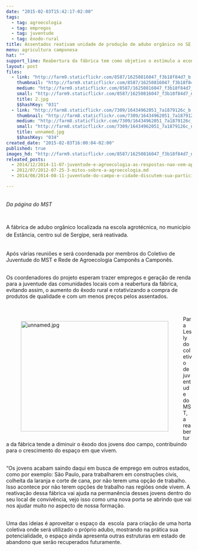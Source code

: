 ```yaml
---
date: "2015-02-03T15:42:17-02:00"
tags:
  - tag: agroecologia
  - tag: empregos
  - tag: juventude
  - tag: êxodo-rural
title: Assentados reativam unidade de produção de adubo orgânico no SE
menu: agricultura camponesa
hat: ""
support_line: Reabertura da fábrica tem como objetivo o estímulo a economia local e a geração de empregos.
layout: post
files:
  - link: "http://farm9.staticflickr.com/8587/16250816047_f3b18f84d7_b.jpg"
    thumbnail: "http://farm9.staticflickr.com/8587/16250816047_f3b18f84d7_t.jpg"
    medium: "http://farm9.staticflickr.com/8587/16250816047_f3b18f84d7_z.jpg"
    small: "http://farm9.staticflickr.com/8587/16250816047_f3b18f84d7_n.jpg"
    title: 2.jpg
    $$hashKey: "031"
  - link: "http://farm8.staticflickr.com/7309/16434962051_7a1879126c_b.jpg"
    thumbnail: "http://farm8.staticflickr.com/7309/16434962051_7a1879126c_t.jpg"
    medium: "http://farm8.staticflickr.com/7309/16434962051_7a1879126c_z.jpg"
    small: "http://farm8.staticflickr.com/7309/16434962051_7a1879126c_n.jpg"
    title: unnamed.jpg
    $$hashKey: "034"
created_date: "2015-02-03T16:00:04-02:00"
published: true
images_hd: "http://farm9.staticflickr.com/8587/16250816047_f3b18f84d7_n.jpg"
releated_posts:
  - 2014/12/2014-11-07-juventude-e-agroecologia-as-respostas-nao-vem-apenas-das-palavras.md
  - 2012/07/2012-07-25-3-mitos-sobre-a-agroecologia.md
  - 2014/08/2014-08-11-juventude-do-campo-e-cidade-discutem-sua-participacao-nas-lutas-populares.md

---
```

<div>
<div>&nbsp;</div>

<div>
<div style="line-height: 20.7999992370605px;"><em>Da p&aacute;gina do MST</em></div>

<div style="line-height: 20.7999992370605px;">&nbsp;</div>

<div style="line-height: 20.7999992370605px;"><br />
A f&aacute;brica de adubo org&acirc;nico localizada na escola agrot&eacute;cnica, no munic&iacute;pio de Est&acirc;ncia, centro sul de Sergipe, ser&aacute; reativada.</div>
</div>
</div>

<div>
<p><br />
Ap&oacute;s v&aacute;rias reuni&otilde;es e ser&aacute; coordenada por membros do Coletivo de Juventude do MST e Rede de Agroecologia Campon&ecirc;s a Campon&ecirc;s.<br />
&nbsp;</p>

<p>Os coordenadores do projeto esperam trazer empregos e gera&ccedil;&atilde;o de renda para a juventude das comunidades locais com a reabertura da f&aacute;brica, evitando assim, o aumento do &ecirc;xodo rural e rotativizando a compra de produtos de qualidade e com um menos pre&ccedil;os pelos assentados.</p>
</div>

<div>&nbsp;</div>

<div>
<figure class="image" style="float:left"><img alt="unnamed.jpg" height="300" src="http://farm8.staticflickr.com/7309/16434962051_7a1879126c_b.jpg" width="400" />
<figcaption></figcaption>
</figure>

<p>Para Lesly do coletivo de juventude do MST, a reabertura da f&aacute;brica tende a diminuir o &ecirc;xodo dos jovens doo campo, contribuindo para o crescimento do espa&ccedil;o em que vivem.<br />
&nbsp;</p>

<p>&ldquo;Os jovens acabam saindo daqui em busca de emprego em outros estados, como por exemplo: S&atilde;o Paulo, para trabalharem em constru&ccedil;&otilde;es civis, colheita da laranja e corte de cana, por n&atilde;o terem uma op&ccedil;&atilde;o de trabalho. Isso acontece por n&atilde;o terem op&ccedil;&otilde;es de trabalho nas regi&otilde;es onde vivem. A reativa&ccedil;&atilde;o dessa f&aacute;brica vai ajuda na perman&ecirc;ncia desses jovens dentro do seu local de conviv&ecirc;ncia, vejo isso como uma nova porta se abrindo que vai nos ajudar muito no aspecto de nossa forma&ccedil;&atilde;o.<br />
&nbsp;</p>

<p>Uma das ideias &eacute; aproveitar o espa&ccedil;o da &nbsp;escola &nbsp;para cria&ccedil;&atilde;o de uma horta coletiva onde ser&aacute; utilizado o pr&oacute;prio adubo, mostrando na pr&aacute;tica sua potencialidade, o espa&ccedil;o ainda apresenta outras estruturas em estado de abandono que ser&atilde;o recuperados futuramente.</p>
</div>
